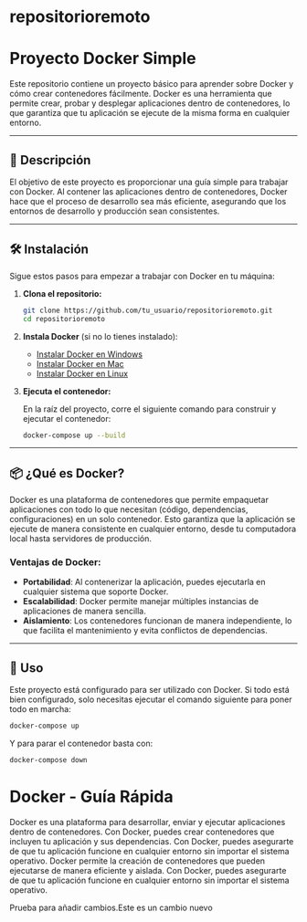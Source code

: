 # repositorioremoto

# Proyecto Docker Simple

Este repositorio contiene un proyecto básico para aprender sobre Docker y cómo crear contenedores fácilmente. Docker es una herramienta que permite crear, probar y desplegar aplicaciones dentro de contenedores, lo que garantiza que tu aplicación se ejecute de la misma forma en cualquier entorno.

---

## 🚀 Descripción

El objetivo de este proyecto es proporcionar una guía simple para trabajar con Docker. Al contener las aplicaciones dentro de contenedores, Docker hace que el proceso de desarrollo sea más eficiente, asegurando que los entornos de desarrollo y producción sean consistentes.

---

## 🛠️ Instalación

Sigue estos pasos para empezar a trabajar con Docker en tu máquina:

1. **Clona el repositorio:**

    ```bash
    git clone https://github.com/tu_usuario/repositorioremoto.git
    cd repositorioremoto
    ```

2. **Instala Docker** (si no lo tienes instalado):

    - [Instalar Docker en Windows](https://docs.docker.com/docker-for-windows/install/)
    - [Instalar Docker en Mac](https://docs.docker.com/docker-for-mac/install/)
    - [Instalar Docker en Linux](https://docs.docker.com/engine/install/)

3. **Ejecuta el contenedor:**

    En la raíz del proyecto, corre el siguiente comando para construir y ejecutar el contenedor:

    ```bash
    docker-compose up --build
    ```

---

## 📦 ¿Qué es Docker?

Docker es una plataforma de contenedores que permite empaquetar aplicaciones con todo lo que necesitan (código, dependencias, configuraciones) en un solo contenedor. Esto garantiza que la aplicación se ejecute de manera consistente en cualquier entorno, desde tu computadora local hasta servidores de producción.

### Ventajas de Docker:

- **Portabilidad**: Al contenerizar la aplicación, puedes ejecutarla en cualquier sistema que soporte Docker.
- **Escalabilidad**: Docker permite manejar múltiples instancias de aplicaciones de manera sencilla.
- **Aislamiento**: Los contenedores funcionan de manera independiente, lo que facilita el mantenimiento y evita conflictos de dependencias.

---

## 🚧 Uso

Este proyecto está configurado para ser utilizado con Docker. Si todo está bien configurado, solo necesitas ejecutar el comando siguiente para poner todo en marcha:

```bash
docker-compose up

```
Y para parar el contenedor basta con:

```bash
docker-compose down

```
# Docker - Guía Rápida
Docker es una plataforma para desarrollar, enviar y ejecutar aplicaciones dentro de contenedores.
Con Docker, puedes crear contenedores que incluyen tu aplicación y sus dependencias.
Con Docker, puedes asegurarte de que tu aplicación funcione en cualquier entorno sin importar el sistema operativo.
Docker permite la creación de contenedores que pueden ejecutarse de manera eficiente y aislada.
Con Docker, puedes asegurarte de que tu aplicación funcione en cualquier entorno sin importar el sistema operativo.

Prueba para añadir cambios.E s t e   e s   u n   c a m b i o   n u e v o  
 